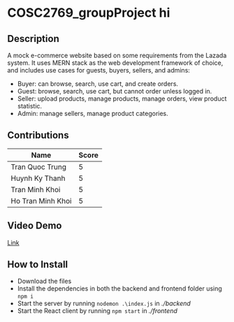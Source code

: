 # COSC2769_groupProject hi

## Description
A mock e-commerce website based on some requirements from the Lazada system. It uses MERN stack as the web development framework of choice, and includes use cases for guests, buyers, sellers, and admins:
- Buyer: can browse, search, use cart, and create orders.
- Guest: browse, search, use cart, but cannot order unless logged in.
- Seller: upload products, manage products, manage orders, view product statistic.
- Admin: manage sellers, manage product categories.

## Contributions
| Name | Score |
|--|--|
| Tran Quoc Trung | 5 |
| Huynh Ky Thanh | 5 |
| Tran Minh Khoi | 5 |
| Ho Tran Minh Khoi | 5 |

## Video Demo
[Link](https://drive.google.com/file/d/1-6YrCtVMPYfnzULX4r5NHgO6aabXSCUI/view?usp=share_link&fbclid=IwAR1dMfwhFuf-RhKgI-azvfr7A6GHkVTmWPby-EgzmStB8fygLleSEb6l-4k)

## How to Install

 - Download the files
 - Install the dependencies in both the backend and frontend folder using `npm i`
 - Start the server by running `nodemon .\index.js` in *./backend*
 - Start the React client by running `npm start` in *./frontend*
